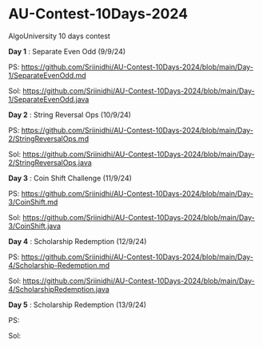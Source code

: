 # AU-Contest-10Days-2024

AlgoUniversity 10 days contest

**Day 1** : Separate Even Odd (9/9/24)

PS: https://github.com/Sriinidhi/AU-Contest-10Days-2024/blob/main/Day-1/SeparateEvenOdd.md

Sol: https://github.com/Sriinidhi/AU-Contest-10Days-2024/blob/main/Day-1/SeparateEvenOdd.java

**Day 2** : String Reversal Ops (10/9/24)

PS: https://github.com/Sriinidhi/AU-Contest-10Days-2024/blob/main/Day-2/StringReversalOps.md

Sol: https://github.com/Sriinidhi/AU-Contest-10Days-2024/blob/main/Day-2/StringReversalOps.java

**Day 3** : Coin Shift Challenge (11/9/24)

PS: https://github.com/Sriinidhi/AU-Contest-10Days-2024/blob/main/Day-3/CoinShift.md

Sol: https://github.com/Sriinidhi/AU-Contest-10Days-2024/blob/main/Day-3/CoinShift.java

**Day 4** : Scholarship Redemption (12/9/24)

PS: https://github.com/Sriinidhi/AU-Contest-10Days-2024/blob/main/Day-4/Scholarship-Redemption.md

Sol: https://github.com/Sriinidhi/AU-Contest-10Days-2024/blob/main/Day-4/ScholarshipRedemption.java

**Day 5** : Scholarship Redemption (13/9/24)

PS: 

Sol: 
